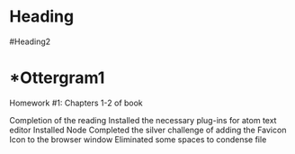 Heading
===
#Heading2
# *Ottergram1
Homework #1: Chapters 1-2 of book

Completion of the reading
Installed the necessary plug-ins for atom text editor
Installed Node
Completed the silver challenge of adding the Favicon Icon to the browser window
Eliminated some spaces to condense file
